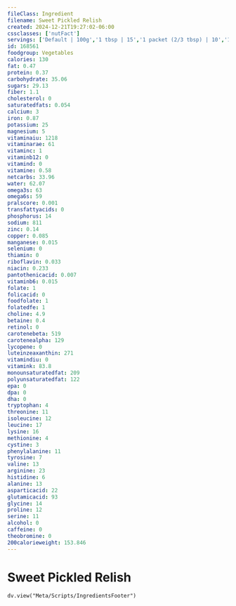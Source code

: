 ```yaml
---
fileClass: Ingredient
filename: Sweet Pickled Relish
created: 2024-12-21T19:27:02-06:00
cssclasses: ['nutFact']
servings: ['Default | 100g','1 tbsp | 15','1 packet (2/3 tbsp) | 10','1 cup | 245']
id: 168561
foodgroup: Vegetables
calories: 130
fat: 0.47
protein: 0.37
carbohydrate: 35.06
sugars: 29.13
fiber: 1.1
cholesterol: 0
saturatedfats: 0.054
calcium: 3
iron: 0.87
potassium: 25
magnesium: 5
vitaminaiu: 1218
vitaminarae: 61
vitaminc: 1
vitaminb12: 0
vitamind: 0
vitamine: 0.58
netcarbs: 33.96
water: 62.07
omega3s: 63
omega6s: 59
pralscore: 0.001
transfattyacids: 0
phosphorus: 14
sodium: 811
zinc: 0.14
copper: 0.085
manganese: 0.015
selenium: 0
thiamin: 0
riboflavin: 0.033
niacin: 0.233
pantothenicacid: 0.007
vitaminb6: 0.015
folate: 1
folicacid: 0
foodfolate: 1
folatedfe: 1
choline: 4.9
betaine: 0.4
retinol: 0
carotenebeta: 519
carotenealpha: 129
lycopene: 0
luteinzeaxanthin: 271
vitamindiu: 0
vitamink: 83.8
monounsaturatedfat: 209
polyunsaturatedfat: 122
epa: 0
dpa: 0
dha: 0
tryptophan: 4
threonine: 11
isoleucine: 12
leucine: 17
lysine: 16
methionine: 4
cystine: 3
phenylalanine: 11
tyrosine: 7
valine: 13
arginine: 23
histidine: 6
alanine: 13
asparticacid: 22
glutamicacid: 93
glycine: 14
proline: 12
serine: 11
alcohol: 0
caffeine: 0
theobromine: 0
200calorieweight: 153.846
---
```


# Sweet Pickled Relish

```dataviewjs
dv.view("Meta/Scripts/IngredientsFooter")
```